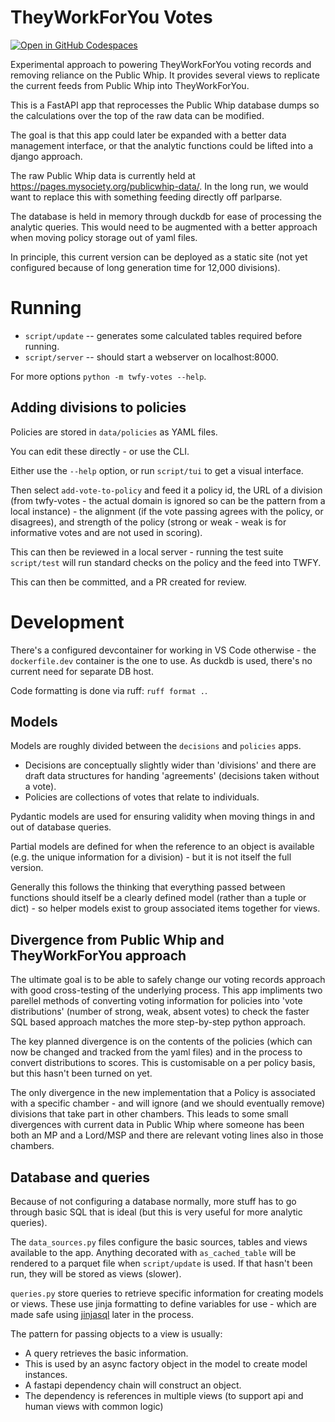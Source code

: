 # TheyWorkForYou Votes

[![Open in GitHub Codespaces](https://github.com/codespaces/badge.svg)](https://codespaces.new/mysociety/twfy-votes)

Experimental approach to powering TheyWorkForYou voting records and removing reliance on the Public Whip. It provides several views to replicate the current feeds from Public Whip into TheyWorkForYou. 

This is a FastAPI app that reprocesses the Public Whip database dumps so the calculations over the top of the raw data can be modified.

The goal is that this app could later be expanded with a better data management interface, or that the analytic functions could be lifted into a 
django approach. 

The raw Public Whip data is currently held at https://pages.mysociety.org/publicwhip-data/. In the long run, we would want to replace this with something feeding directly off parlparse. 

The database is held in memory through duckdb for ease of processing the analytic queries. This would need to be augmented with a better approach when moving policy storage out of yaml files. 

In principle, this current version can be deployed as a static site (not yet configured because of long generation time for 12,000 divisions).

# Running

- `script/update` -- generates some calculated tables required before running.
- `script/server` -- should start a webserver on localhost:8000.

For more options `python -m twfy-votes --help`.

## Adding divisions to policies

Policies are stored in `data/policies` as YAML files.

You can edit these directly - or use the CLI.

Either use the `--help` option, or run `script/tui` to get a visual interface.

Then select `add-vote-to-policy` and feed it a policy id, the URL of a division (from twfy-votes - the actual domain is ignored so can be the pattern from a local instance) - the alignment (if the vote passing agrees with the policy, or disagrees), and strength of the policy (strong or weak - weak is for informative votes and are not used in scoring). 

This can then be reviewed in a local server - running the test suite `script/test` will run standard checks on the policy and the feed into TWFY.

This can then be committed, and a PR created for review.

# Development

There's a configured devcontainer for working in VS Code otherwise - the `dockerfile.dev` container is the one to use. As duckdb is used, there's no current need for separate DB host.

Code formatting is done via ruff: `ruff format .`.

## Models

Models are roughly divided between the `decisions` and `policies` apps.

- Decisions are conceptually slightly wider than 'divisions' and there are draft data structures for handing 'agreements' (decisions taken without a vote).
- Policies are collections of votes that relate to individuals. 

Pydantic models are used for ensuring validity when moving things in and out of database queries. 

Partial models are defined for when the reference to an object is available (e.g. the unique information for a division) - but it is not itself the full version. 

Generally this follows the thinking that everything passed between functions should itself be a clearly defined model (rather than a tuple or dict) - so helper models exist to group associated items together for views. 

## Divergence from Public Whip and TheyWorkForYou approach

The ultimate goal is to be able to safely change our voting records approach with good cross-testing of the underlying process. This app impliments two parellel methods of converting voting information for policies into 'vote distributions' (number of strong, weak, absent votes) to check the faster SQL based approach matches the more step-by-step python approach. 

The key planned divergence is on the contents of the policies (which can now be changed and tracked from the yaml files) and in the process to convert distributions to scores. This is customisable on a per policy basis, but this hasn't been turned on yet. 

The only divergence in the new implementation that a Policy is associated with a specific chamber - and will ignore (and we should eventually remove) divisions that take part in other chambers. This leads to some small divergences with current data in Public Whip where someone has been both an MP and a Lord/MSP and there are relevant voting lines also in those chambers. 


## Database and queries

Because of not configuring a database normally, more stuff has to go through basic SQL that is ideal (but this is very useful for more analytic queries).

The `data_sources.py` files configure the basic sources, tables and views available to the app. Anything decorated with `as_cached_table` will be rendered to a parquet file when `script/update` is used. If that hasn't been run, they will be stored as views (slower).

`queries.py` store queries to retrieve specific information for creating models or views. These use jinja formatting to define variables for use - which are made safe using [jinjasql](https://github.com/sripathikrishnan/jinjasql) later in the process. 

The pattern for passing objects to a view is usually:

- A query retrieves the basic information.
- This is used by an async factory object in the model to create model instances. 
- A fastapi dependency chain will construct an object.
- The dependency is references in multiple views (to support api and human views with common logic)